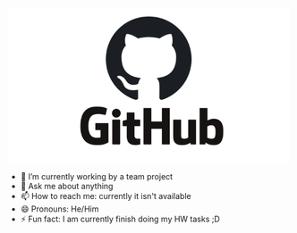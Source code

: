 
![Image alt](https://github.com/Arbross/Arbross/raw/main/github.png)

- 🌱 I’m currently working by a team project
- 💬 Ask me about anything
- 📫 How to reach me: currently it isn't available
- 😄 Pronouns: He/Him
- ⚡ Fun fact: I am currently finish doing my HW tasks ;D
